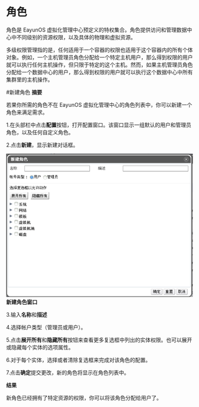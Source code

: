 # 角色
角色是  EayunOS 虚拟化管理中心预定义的特权集合。角色提供访问和管理数据中心中不同级别的资源权限，以及具体的物理和虚拟资源。

多级权限管理指的是，任何适用于一个容器的权限也适用于这个容器内的所有个体对象。例如，一个主机管理员角色分配给一个特定主机用户，那么得到权限的用户就可以执行任何主机操作，但只限于特定的这个主机。然而，如果主机管理员角色分配给一个数据中心的用户，那么得到权限的用户就可以执行这个数据中心中所有集群里的主机操作。

#新建角色
**摘要**

若果你所需的角色不在 EayunOS 虚拟化管理中心的角色列表中，你可以新建一个角色来满足需求。

1.在头部栏中点击**配置**按钮，打开配置窗口。该窗口显示一组默认的用户和管理员角色，以及任何自定义角色。

2.点击**新建**，显示新建对话框。

![新建角色窗口](../images/New-Role.png)
**新建角色窗口**

3.输入**名称**和**描述**

4.选择帐户类型（管理员或用户）。

5.点击**展开所有**和**隐藏所有**按钮来查看更多复选框中列出的实体权限。也可以展开或隐藏每个实体的选项属性。

6.对于每个实体，选择或者清除复选框来完成对该角色的配置。

7.点击**确定**提交更改，新的角色将显示在角色列表中。

**结果**

新角色已经拥有了特定资源的权限，你可以将该角色分配给用户了。
